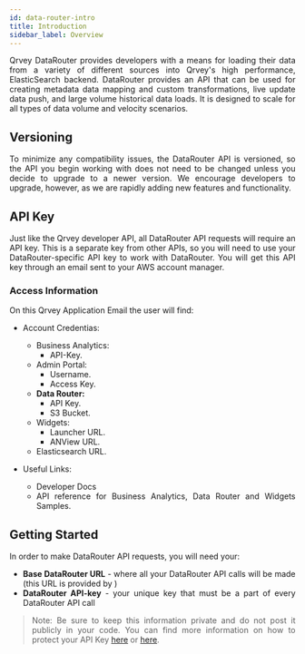 ```yaml
---
id: data-router-intro
title: Introduction
sidebar_label: Overview
---
```

<div style="text-align: justify">

Qrvey DataRouter provides developers with a means for loading their data from a variety of different sources into Qrvey's high performance, ElasticSearch backend. DataRouter provides an API that can be used for creating metadata data mapping and custom transformations, live update data push, and large volume historical data loads. It is designed to scale for all types of data volume and velocity scenarios.

## Versioning
To minimize any compatibility issues, the DataRouter API is versioned, so the API you begin working with does not need to be changed unless you decide to upgrade to a newer version. We encourage developers to upgrade, however, as we are rapidly adding new features and functionality.

## API Key
Just like the Qrvey developer API, all DataRouter API requests will require an API key.  This is a separate key from other APIs, so you will need to use your DataRouter-specific API key to work with DataRouter. You will get this API key through an email sent to your AWS account manager.

### Access Information

On this Qrvey Application Email the user will find:

- Account Credentias:
    - Business Analytics:
        - API-Key.
    - Admin Portal:
        - Username.
        - Access Key.
    - **Data Router:**
        - API Key.
        - S3 Bucket.
    - Widgets:
        - Launcher URL.
        - ANView URL.
    - Elasticsearch URL.

- Useful Links:
    - Developer Docs
    - API reference for Business Analytics, Data Router and Widgets Samples.

## Getting Started
In order to make DataRouter API requests, you will need your:

* **Base DataRouter URL** - where all your DataRouter API calls will be made (this URL is provided by )
* **DataRouter API-key** - your unique key that must be a part of every DataRouter API call

> Note: Be sure to keep this information private and do not post it publicly in your code.
> You can find more information on how to protect your API Key [here](https://developer.linkedin.com/docs/best-practices) or [here](https://support.google.com/googleapi/answer/6310037).

</div>